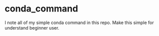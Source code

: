 # conda_command
I note all of my simple conda command in this repo. Make this simple for understand beginner user.
